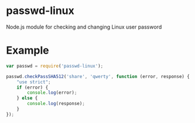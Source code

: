 # passwd-linux
Node.js module for checking and changing Linux user password


# Example
```js
var passwd = require('passwd-linux');

passwd.checkPassSHA512('share', 'qwerty', function (error, response) {
    "use strict";
    if (error) {
        console.log(error);
    } else {
        console.log(response);
    }
});
```
